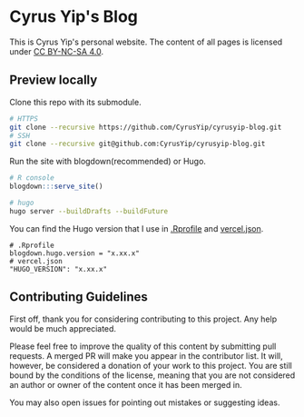 # Cyrus Yip's Blog

This is Cyrus Yip's personal website. The content of all pages is licensed under [CC BY-NC-SA 4.0](https://creativecommons.org/licenses/by-nc-sa/4.0/).

## Preview locally

Clone this repo with its submodule.

```bash
# HTTPS
git clone --recursive https://github.com/CyrusYip/cyrusyip-blog.git
# SSH
git clone --recursive git@github.com:CyrusYip/cyrusyip-blog.git
```

Run the site with blogdown(recommended) or Hugo.

```r
# R console
blogdown:::serve_site()
```

```bash
# hugo
hugo server --buildDrafts --buildFuture
```

You can find the Hugo version that I use in [.Rprofile](.Rprofile) and [vercel.json](vercel.json).

```
# .Rprofile
blogdown.hugo.version = "x.xx.x"
# vercel.json
"HUGO_VERSION": "x.xx.x"
```

## Contributing Guidelines

First off, thank you for considering contributing to this project. Any help would be much appreciated.

Please feel free to improve the quality of this content by submitting pull requests. A merged PR will make you appear in the contributor list. It will, however, be considered a donation of your work to this project. You are still bound by the conditions of the license, meaning that you are not considered an author or owner of the content once it has been merged in.

You may also open issues for pointing out mistakes or suggesting ideas.
